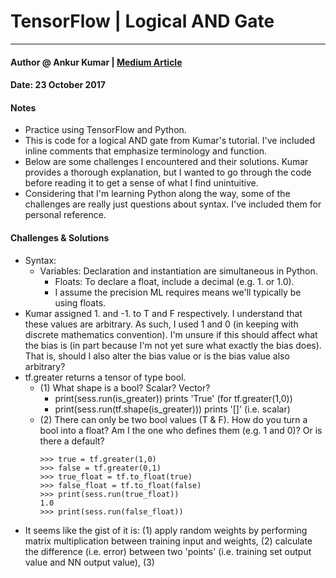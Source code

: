 # TensorFlow | Logical AND Gate
---
#### Author @ Ankur Kumar | [Medium Article](https://medium.com/towards-data-science/tensorflow-for-absolute-beginners-28c1544fb0d6)

#### Date: 23 October 2017

#### Notes
* Practice using TensorFlow and Python.
* This is code for a logical AND gate from Kumar's tutorial. I've included inline comments that emphasize terminology and function.
* Below are some challenges I encountered and their solutions. Kumar provides a thorough explanation, but I wanted to go through the code before reading it to get a sense of what I find unintuitive.
* Considering that I'm learning Python along the way, some of the challenges are really just questions about syntax. I've included them for personal reference.

#### Challenges & Solutions
* Syntax:
    * Variables: Declaration and instantiation are simultaneous in Python.  
      * Floats: To declare a float, include a decimal (e.g. 1. or 1.0).
      * I assume the precision ML requires means we'll typically be using floats.
* Kumar assigned 1. and -1. to T and F respectively. I understand that these values are arbitrary. As such, I used 1 and 0 (in keeping with discrete mathematics convention). I'm unsure if this should affect what the bias is (in part because I'm not yet sure what exactly the bias does). That is, should I also alter the bias value or is the bias value also arbitrary?
* tf.greater returns a tensor of type bool.
  * (1) What shape is a bool? Scalar? Vector?
    * print(sess.run(is_greater)) prints 'True' (for tf.greater(1,0))
    * print(sess.run(tf.shape(is_greater))) prints '[]' (i.e. scalar)
  * (2) There can only be two bool values (T & F). How do you turn a bool into a float? Am I the one who defines them (e.g. 1 and 0)? Or is there a default?
    ```
    >>> true = tf.greater(1,0)
    >>> false = tf.greater(0,1)
    >>> true_float = tf.to_float(true)
    >>> false_float = tf.to_float(false)
    >>> print(sess.run(true_float))
    1.0
    >>> print(sess.run(false_float))
    ```
* It seems like the gist of it is: (1) apply random weights by performing matrix multiplication between training input and weights, (2) calculate the difference (i.e. error) between two 'points' (i.e. training set output value and NN output value), (3) 
